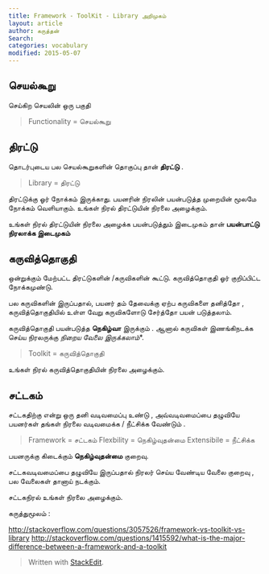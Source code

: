 ```yaml
---
title: Framework - ToolKit - Library அறிமுகம்
layout: article 
author: கருத்தன்
Search:  
categories: vocabulary
modified: 2015-05-07
---
```


**செயல்கூறு**
---------------------
செய்கிற செயலின் ஒரு பகுதி

>Functionality = செயல்கூறு 

**திரட்டு**
---------------------
தொடர்புடைய பல செயல்கூறுகளின் தொகுப்பு தான் **திரட்டு** . 
>Library = திரட்டு

திரட்டுக்கு ஓர் நோக்கம் இருக்காது.
பயனரின் நிரலின் பயன்படுத்த முறையின் மூலமே நோக்கம் வெளியாகும்.
உங்கள் நிரல் திரட்டுயின் நிரலை அழைக்கும்.

உங்கள் நிரல் திரட்டுயின் நிரலை அழைக்க பயன்படுத்தும் இடைமுகம் தான் 
**பயன்பாட்டு  நிரலாக்க இடைமுகம்**

**கருவித்தொகுதி**
---------------------
ஒன்றுக்கும் மேற்பட்ட திரட்டுகளின் /கருவிகளின்  கூட்டு. கருவித்தொகுதி ஓர் குறிப்பிட்ட நோக்கமுண்டு.

பல கருவிகளின்  இருப்பதால், பயனர் தம் தேவைக்கு ஏற்ப கருவிகளை தனித்தோ , 
கருவித்தொகுதியில்  உள்ள வேறு கருவிகளோடு சேர்த்தோ பயன் படுத்தலாம். 

கருவித்தொகுதி பயன்படுத்த  **நெகிழ்வா**  இருக்கும் . ஆனால் கருவிகள் இணங்கிநடக்க செய்ய நிரலருக்கு *நிறைய வேலை இருக்கலாம்**.

>Toolkit = கருவித்தொகுதி

உங்கள் நிரல் கருவித்தொகுதியின் நிரலை அழைக்கும்.

**சட்டகம்**
---------------------
சட்டகதிற்கு என்று ஒரு தனி வடிவமைப்பு உண்டு ,  அவ்வடிவமைப்பை தழுவியே பயனர்கள் தங்கள் நிரலை வடிவமைக்க / நீட்சிக்க வேண்டும் .

>Framework = சட்டகம்
>Flexbility = நெகிழ்வுதன்மை
>Extensibile = நீட்சிக்க 

பயனருக்கு கிடைக்கும் **நெகிழ்வுதன்மை** குறைவு.

சட்டகவடிவமைப்பை தழுவியே  இருப்பதால் நிரலர் செய்ய வேண்டிய வேலை குறைவு , பல வேலைகள் தானாய் நடக்கும்.

சட்டகநிரல் உங்கள் நிரலை அழைக்கும்.

கருத்துமூலம் :

http://stackoverflow.com/questions/3057526/framework-vs-toolkit-vs-library
http://stackoverflow.com/questions/1415592/what-is-the-major-difference-between-a-framework-and-a-toolkit
> Written with [StackEdit](https://stackedit.io/).